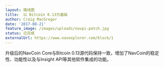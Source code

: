 ```yaml
---
layout: 路线图
title:  以 Bitcoin 0.13为基础
author: Craig MacGregor
date: '2017-08-21'
feature_image: /images/uploads/navpi-patch.jpg
status: 已完成
externalUrl: https://www.navexplorer.com/block/1
---
```


升级后的NavCoin Core与Bitcoin 0.13源代码保持一致，增加了NavCoin的稳定性、功能性以及与Insight API等其他软件集成的功能。
